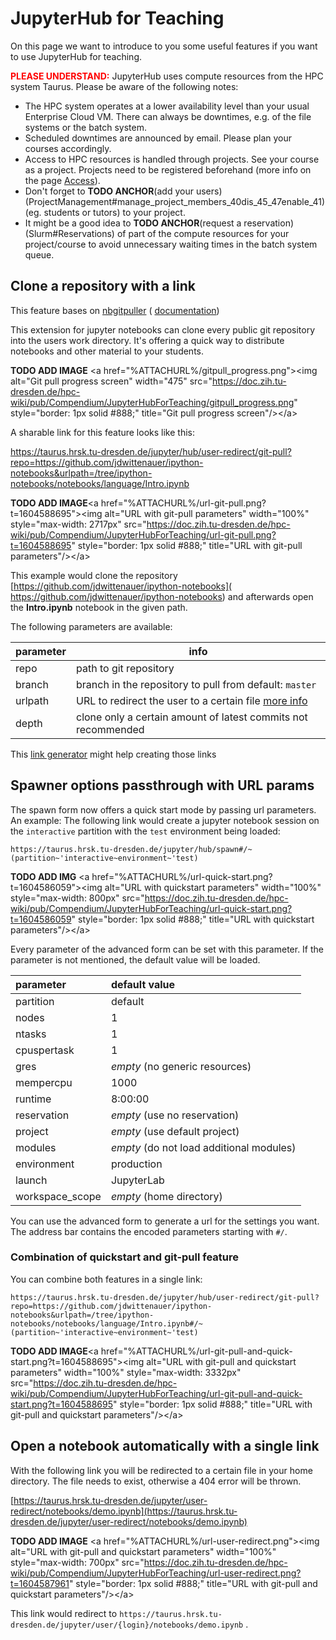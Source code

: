 # JupyterHub for Teaching

On this page we want to introduce to you some useful features if you
want to use JupyterHub for teaching.

<span style="color:red">**PLEASE UNDERSTAND:** </span> JupyterHub uses compute resources
from the HPC system Taurus. Please be aware of the following notes:

- The HPC system operates at a lower availability level than your
usual Enterprise Cloud VM. There can always be downtimes, e.g. of
the file systems or the batch system.
- Scheduled downtimes are announced by email. Please plan your courses
accordingly.
- Access to HPC resources is handled through projects. See your course
as a project. Projects need to be registered beforehand (more info
on the page [Access](./../application/Access.md)).
- Don't forget to **TODO ANCHOR**(add your
users)(ProjectManagement#manage_project_members_40dis_45_47enable_41)
(eg. students or tutors) to your project.
- It might be a good idea to **TODO ANCHOR**(request a
    reservation)(Slurm#Reservations) of part of the compute resources
    for your project/course to avoid unnecessary waiting times in the
    batch system queue.

## Clone a repository with a link

This feature bases on
[nbgitpuller](https://github.com/jupyterhub/nbgitpuller) (
[documentation](https://jupyterhub.github.io/nbgitpuller/))

This extension for jupyter notebooks can clone every public git
repository into the users work directory. It's offering a quick way to
distribute notebooks and other material to your students.

**TODO ADD IMAGE** \<a href="%ATTACHURL%/gitpull_progress.png">\<img alt="Git pull progress
screen" width="475"
src="<https://doc.zih.tu-dresden.de/hpc-wiki/pub/Compendium/JupyterHubForTeaching/gitpull_progress.png>"
style="border: 1px solid #888;" title="Git pull progress screen"/>\</a>

A sharable link for this feature looks like this:

<https://taurus.hrsk.tu-dresden.de/jupyter/hub/user-redirect/git-pull?repo=https://github.com/jdwittenauer/ipython-notebooks&urlpath=/tree/ipython-notebooks/notebooks/language/Intro.ipynb>

**TODO ADD IMAGE**\<a href="%ATTACHURL%/url-git-pull.png?t=1604588695">\<img alt="URL with
git-pull parameters" width="100%" style="max-width: 2717px"
src="<https://doc.zih.tu-dresden.de/hpc-wiki/pub/Compendium/JupyterHubForTeaching/url-git-pull.png?t=1604588695>"
style="border: 1px solid #888;" title="URL with git-pull
parameters"/>\</a>

This example would clone the repository 
[https://github.com/jdwittenauer/ipython-notebooks](
    https://github.com/jdwittenauer/ipython-notebooks) 
and afterwards open the **Intro.ipynb** notebook in the given path.

The following parameters are available:

|parameter | info |
|---|---|
|repo|path to git repository|
|branch|branch in the repository to pull from default: `master`|
|urlpath|URL to redirect the user to a certain file [more info](https://jupyterhub.github.io/nbgitpuller/topic/url-options.html#urlpath)|
|depth|clone only a certain amount of latest commits not recommended|

This [link
generator](https://jupyterhub.github.io/nbgitpuller/link?hub=https://taurus.hrsk.tu-dresden.de/jupyter/)
might help creating those links

## Spawner options passthrough with URL params

The spawn form now offers a quick start mode by passing url
parameters.  
An example: The following link would create a jupyter notebook session
on the `interactive` partition with the `test` environment being loaded:

```
https://taurus.hrsk.tu-dresden.de/jupyter/hub/spawn#/~(partition~'interactive~environment~'test)
```

**TODO ADD IMG** \<a href="%ATTACHURL%/url-quick-start.png?t=1604586059">\<img alt="URL
with quickstart parameters" width="100%" style="max-width: 800px"
src="<https://doc.zih.tu-dresden.de/hpc-wiki/pub/Compendium/JupyterHubForTeaching/url-quick-start.png?t=1604586059>"
style="border: 1px solid #888;" title="URL with quickstart
parameters"/>\</a>

Every parameter of the advanced form can
be set with this parameter. If the parameter is not mentioned, the
default value will be loaded.

| parameter       | default value                            |
|:----------------|:-----------------------------------------|
| partition       | default                                  |
| nodes           | 1                                        |
| ntasks          | 1                                        |
| cpuspertask     | 1                                        |
| gres            | *empty* (no generic resources)           |
| mempercpu       | 1000                                     |
| runtime         | 8:00:00                                  |
| reservation     | *empty* (use no reservation)             |
| project         | *empty* (use default project)            |
| modules         | *empty* (do not load additional modules) |
| environment     | production                               |
| launch          | JupyterLab                               |
| workspace_scope | *empty* (home directory)                 |

You can use the advanced form to generate a url for the settings you
want. The address bar contains the encoded parameters starting with
`#/`.

### Combination of quickstart and git-pull feature

You can combine both features in a single link:

```
https://taurus.hrsk.tu-dresden.de/jupyter/hub/user-redirect/git-pull?repo=https://github.com/jdwittenauer/ipython-notebooks&urlpath=/tree/ipython-notebooks/notebooks/language/Intro.ipynb#/~(partition~'interactive~environment~'test)
```

**TODO ADD IMAGE**\<a
href="%ATTACHURL%/url-git-pull-and-quick-start.png?t=1604588695">\<img
alt="URL with git-pull and quickstart parameters" width="100%"
style="max-width: 3332px"
src="<https://doc.zih.tu-dresden.de/hpc-wiki/pub/Compendium/JupyterHubForTeaching/url-git-pull-and-quick-start.png?t=1604588695>"
style="border: 1px solid #888;" title="URL with git-pull and quickstart
parameters"/>\</a>

## Open a notebook automatically with a single link

With the following link you will be redirected to a certain file in your
home directory. The file needs to exist, otherwise a 404 error will be
thrown.

[https://taurus.hrsk.tu-dresden.de/jupyter/user-redirect/notebooks/demo.ipynb](https://taurus.hrsk.tu-dresden.de/jupyter/user-redirect/notebooks/demo.ipynb)

**TODO ADD IMAGE** \<a href="%ATTACHURL%/url-user-redirect.png">\<img alt="URL with
git-pull and quickstart parameters" width="100%" style="max-width:
700px"
src="<https://doc.zih.tu-dresden.de/hpc-wiki/pub/Compendium/JupyterHubForTeaching/url-user-redirect.png?t=1604587961>"
style="border: 1px solid #888;" title="URL with git-pull and quickstart
parameters"/>\</a>

This link would redirect to 
`https://taurus.hrsk.tu-dresden.de/jupyter/user/{login}/notebooks/demo.ipynb` .
